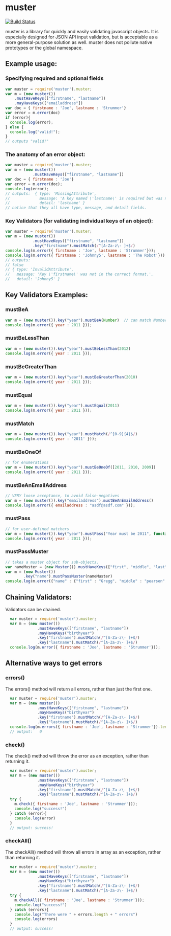 # muster
[![Build
Status](https://secure.travis-ci.org/cainus/muster.png?branch=master)](http://travis-ci.org/cainus/muster)

muster is a library for quickly and easily validating javascript objects.  It is especially designed for JSON API input validation, but is acceptable as a more general-purpose solution as well.
muster does not pollute native prototypes or the global namespace.

## Example usage:

### Specifying required and optional fields
```javascript
var muster = require('muster').muster;
var m = (new muster())
    .mustHaveKeys(["firstname", "lastname"])
    .mayHaveKeys(["emailaddress"])
var doc = { firstname : 'Joe', lastname : 'Strummer'}
var error = m.error(doc)
if (error){
  console.log(error);
} else {
  console.log("valid!");
}
// outputs "valid!"
```

### The anatomy of an error object:
```javascript
var muster = require('muster').muster;
var m = (new muster())
            .mustHaveKeys(["firstname", "lastname"])
var doc = { firstname : 'Joe'}
var error = m.error(doc);
console.log(error);
// outputs:  { type: 'MissingAttribute',
//             message: 'A key named \'lastname\' is required but was not found.',
//             detail: 'lastname' }
// notice that they all have type, message, and detail fields.
```

### Key Validators (for validating individual keys of an object):
```javascript
var muster = require('muster').muster;
var m = (new muster())
            .mustHaveKeys(["firstname", "lastname"])
            .key("firstname").mustMatch(/^[A-Za-z\- ]+$/)
console.log(m.error({ firstname : 'Joe', lastname : 'Strummer'}));
console.log(m.error({ firstname : 'Johnny5', lastname : 'The Robot'}));
// outputs:
// false
// { type: 'InvalidAttribute',
//   message: 'Key \'firstname\' was not in the correct format.',
//   detail: 'Johnny5' }
```

## Key Validators Examples:
### mustBeA
```javascript
var m = (new muster()).key("year").mustBeA(Number)  // can match Number, String, Boolean, or Array
console.log(m.error({ year : 2011 }));
```
### mustBeLessThan
```javascript
var m = (new muster()).key("year").mustBeLessThan(2012)
console.log(m.error({ year : 2011 }));
```
### mustBeGreaterThan
```javascript
var m = (new muster()).key("year").mustBeGreaterThan(2010)
console.log(m.error({ year : 2011 }));
```
### mustEqual
```javascript
var m = (new muster()).key("year").mustEqual(2011)
console.log(m.error({ year : 2011 }));
```
### mustMatch
```javascript
var m = (new muster()).key("year").mustMatch(/^[0-9]{4}$/)
console.log(m.error({ year : '2011' }));
```
### mustBeOneOf  
```javascript
// for enumerations
var m = (new muster()).key("year").mustBeOneOf([2011, 2010, 2009])
console.log(m.error({ year : 2011 }));
```
### mustBeAnEmailAddress  
```javascript
// VERY loose acceptance, to avoid false-negatives
var m = (new muster()).key("emailaddress").mustBeAnEmailAddress()
console.log(m.error({ emailaddress : "asdf@asdf.com" }));
```
### mustPass  
```javascript
// for user-defined matchers
var m = (new muster()).key("year").mustPass("Year must be 2011", function(value){return value == 2011})
console.log(m.error({ year : 2011 }));
```
### mustPassMuster  
```javascript
// takes a muster object for sub-objects.
var nameMuster = (new Muster()).mustHaveKeys(["first", "middle", "last"])
var m = (new Muster())
        .key("name").mustPassMuster(nameMuster)
console.log(m.error({"name" : {"first" : "Gregg", "middle" : "pearson", "last" : "Caines"}}));
```

## Chaining Validators:
Validators can be chained.

```javascript
  var muster = require('muster').muster;
  var m = (new muster())
              .mustHaveKeys(["firstname", "lastname"])
              .mayHaveKeys("birthyear")
              .key("firstname").mustMatch(/^[A-Za-z\- ]+$/)
              .key("lastname").mustMatch(/^[A-Za-z\- ]+$/)
  console.log(m.error({ firstname : 'Joe', lastname : 'Strummer'}));

```

## Alternative ways to get errors
### errors()
The errors() method will return all errors, rather than just the first one.

```javascript
  var muster = require('muster').muster;
  var m = (new muster())
              .mustHaveKeys(["firstname", "lastname"])
              .mayHaveKeys("birthyear")
              .key("firstname").mustMatch(/^[A-Za-z\- ]+$/)
              .key("lastname").mustMatch(/^[A-Za-z\- ]+$/)
  console.log(m.errors({ firstname : 'Joe', lastname : 'Strummer'}).length);
  // output:   0

```


### check()
The check() method will throw the error as an exception, rather than returning it.

```javascript
  var muster = require('muster').muster;
  var m = (new muster())
              .mustHaveKeys(["firstname", "lastname"])
              .mayHaveKeys("birthyear")
              .key("firstname").mustMatch(/^[A-Za-z\- ]+$/)
              .key("lastname").mustMatch(/^[A-Za-z\- ]+$/)
  try {
    m.check({ firstname : 'Joe', lastname : 'Strummer'}));
    console.log("success!")
  } catch (error){
    console.log(error)  
  }
  // output: success!
```


### checkAll()
The checkAll() method will throw all errors in array as an exception, rather than returning it.

```javascript
  var muster = require('muster').muster;
  var m = (new muster())
              .mustHaveKeys(["firstname", "lastname"])
              .mayHaveKeys("birthyear")
              .key("firstname").mustMatch(/^[A-Za-z\- ]+$/)
              .key("lastname").mustMatch(/^[A-Za-z\- ]+$/)
  try {
    m.checkAll({ firstname : 'Joe', lastname : 'Strummer'}));
    console.log("success!")
  } catch (errors){
    console.log("There were " + errors.length + " errors")
    console.log(errors)  
  }
  // output: success!
```

